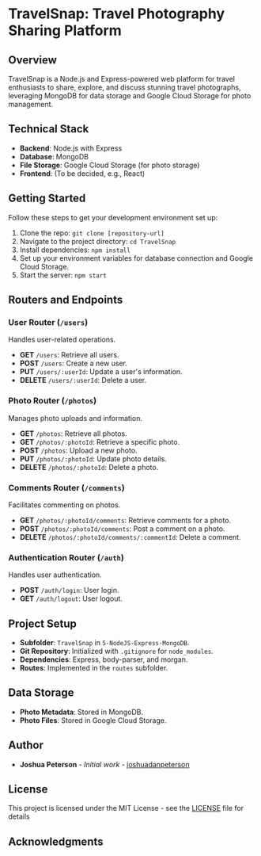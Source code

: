 # TravelSnap: Travel Photography Sharing Platform

## Overview

TravelSnap is a Node.js and Express-powered web platform for travel enthusiasts to share, explore, and discuss stunning travel photographs, leveraging MongoDB for data storage and Google Cloud Storage for photo management.

## Technical Stack

- **Backend**: Node.js with Express
- **Database**: MongoDB
- **File Storage**: Google Cloud Storage (for photo storage)
- **Frontend**: (To be decided, e.g., React)

## Getting Started

Follow these steps to get your development environment set up:

1. Clone the repo: `git clone [repository-url]`
2. Navigate to the project directory: `cd TravelSnap`
3. Install dependencies: `npm install`
4. Set up your environment variables for database connection and Google Cloud Storage.
5. Start the server: `npm start`

## Routers and Endpoints

### User Router (`/users`)

Handles user-related operations.

- **GET** `/users`: Retrieve all users.
- **POST** `/users`: Create a new user.
- **PUT** `/users/:userId`: Update a user's information.
- **DELETE** `/users/:userId`: Delete a user.

### Photo Router (`/photos`)

Manages photo uploads and information.

- **GET** `/photos`: Retrieve all photos.
- **GET** `/photos/:photoId`: Retrieve a specific photo.
- **POST** `/photos`: Upload a new photo.
- **PUT** `/photos/:photoId`: Update photo details.
- **DELETE** `/photos/:photoId`: Delete a photo.

### Comments Router (`/comments`)

Facilitates commenting on photos.

- **GET** `/photos/:photoId/comments`: Retrieve comments for a photo.
- **POST** `/photos/:photoId/comments`: Post a comment on a photo.
- **DELETE** `/photos/:photoId/comments/:commentId`: Delete a comment.

### Authentication Router (`/auth`)

Handles user authentication.

- **POST** `/auth/login`: User login.
- **GET** `/auth/logout`: User logout.

## Project Setup

- **Subfolder**: `TravelSnap` in `5-NodeJS-Express-MongoDB`.
- **Git Repository**: Initialized with `.gitignore` for `node_modules`.
- **Dependencies**: Express, body-parser, and morgan.
- **Routes**: Implemented in the `routes` subfolder.

## Data Storage

- **Photo Metadata**: Stored in MongoDB.
- **Photo Files**: Stored in Google Cloud Storage.

## Author

- **Joshua Peterson** - *Initial work* - [joshuadanpeterson](https://github.com/joshuadanpeterson)

## License

This project is licensed under the MIT License - see the [LICENSE](LICENSE) file for details

## Acknowledgments

